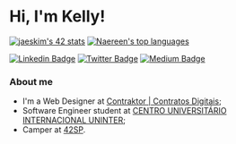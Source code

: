 # Hi, I'm Kelly!
[![jaeskim's 42 stats](https://badge42.herokuapp.com/api/stats/kechrist?cursus=Basecamp)](https://www.42sp.org.br/)
[![Naereen's top languages](https://github-readme-stats.vercel.app/api/top-langs/?username=kedecastro&layout=compact&langs_count=7&theme=dracula)](https://github.com/kedecastro/github-readme-stats)

[![Linkedin Badge](https://img.shields.io/badge/LinkedIn-0077B5?style=for-the-badge&logo=linkedin&logoColor=white&link=https://www.linkedin.com/in/kedecastro/)](https://www.linkedin.com/in/kedecastro/)
[![Twitter Badge](https://img.shields.io/badge/Twitter-1DA1F2?style=for-the-badge&logo=twitter&logoColor=white&link=https://twitter.com/kedecastro)](https://twitter.com/kedecastro)
[![Medium Badge](https://img.shields.io/badge/Medium-12100E?style=for-the-badge&logo=medium&logoColor=white&link=https://medium.com/@kellydecastro)](https://medium.com/@kellydecastro)

### About me
- I'm a Web Designer at [Contraktor | Contratos Digitais](https://contraktor.com.br/);
- Software Engineer student at [CENTRO UNIVERSITÁRIO INTERNACIONAL UNINTER](https://www.uninter.com/);
- Camper at [42SP](https://42sp.org.br).
